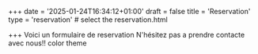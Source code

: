 +++
date = '2025-01-24T16:34:12+01:00'
draft = false
title = 'Reservation'
type = 'reservation'  # select the reservation.html

+++
Voici un formulaire de reservation 
N'hésitez pas a prendre contacte avec nous!! color theme

